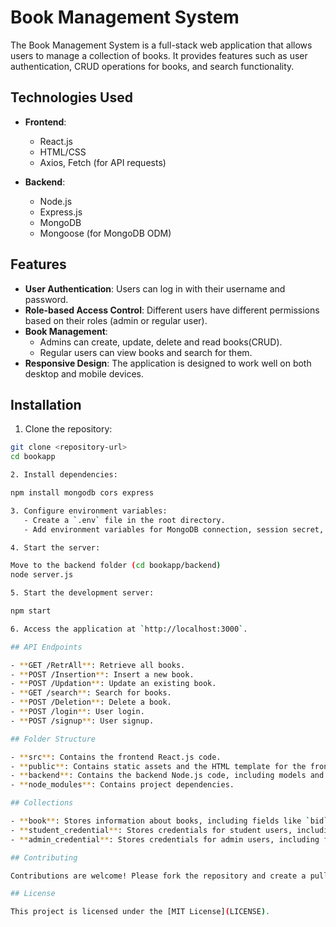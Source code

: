 # Book Management System

The Book Management System is a full-stack web application that allows users to manage a collection of books. It provides features such as user authentication, CRUD operations for books, and search functionality.

## Technologies Used

- **Frontend**:
  - React.js
  - HTML/CSS
  - Axios, Fetch (for API requests)
  
- **Backend**:
  - Node.js
  - Express.js
  - MongoDB
  - Mongoose (for MongoDB ODM)

## Features

- **User Authentication**: Users can log in with their username and password.
- **Role-based Access Control**: Different users have different permissions based on their roles (admin or regular user).
- **Book Management**:
  - Admins can create, update, delete and read books(CRUD).
  - Regular users can view books and search for them.
- **Responsive Design**: The application is designed to work well on both desktop and mobile devices.

## Installation

1. Clone the repository:

```bash
git clone <repository-url>
cd bookapp

2. Install dependencies:

npm install mongodb cors express

3. Configure environment variables:
   - Create a `.env` file in the root directory.
   - Add environment variables for MongoDB connection, session secret, etc.

4. Start the server:

Move to the backend folder (cd bookapp/backend)
node server.js

5. Start the development server:

npm start

6. Access the application at `http://localhost:3000`.

## API Endpoints

- **GET /RetrAll**: Retrieve all books.
- **POST /Insertion**: Insert a new book.
- **POST /Updation**: Update an existing book.
- **GET /search**: Search for books.
- **POST /Deletion**: Delete a book.
- **POST /login**: User login.
- **POST /signup**: User signup.

## Folder Structure

- **src**: Contains the frontend React.js code.
- **public**: Contains static assets and the HTML template for the frontend.
- **backend**: Contains the backend Node.js code, including models and routes.
- **node_modules**: Contains project dependencies.

## Collections

- **book**: Stores information about books, including fields like `bid`, `title`, `author`, `genre`, and `year_published`.
- **student_credential**: Stores credentials for student users, including fields like `username` and `password`.
- **admin_credential**: Stores credentials for admin users, including fields like `username` and `password`.

## Contributing

Contributions are welcome! Please fork the repository and create a pull request with your changes.

## License

This project is licensed under the [MIT License](LICENSE).

